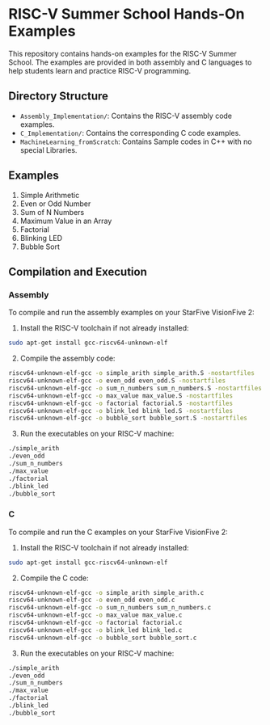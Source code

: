 # RISC-V Summer School Hands-On Examples

This repository contains hands-on examples for the RISC-V Summer School. The examples are provided in both assembly and C languages to help students learn and practice RISC-V programming.

## Directory Structure

- `Assembly_Implementation/`: Contains the RISC-V assembly code examples.
- `C_Implementation/`: Contains the corresponding C code examples.
- `MachineLearning_fromScratch`: Contains Sample codes in C++ with no special Libraries.

## Examples

1. Simple Arithmetic
2. Even or Odd Number
3. Sum of N Numbers
4. Maximum Value in an Array
5. Factorial
6. Blinking LED
7. Bubble Sort

## Compilation and Execution

### Assembly

To compile and run the assembly examples on your StarFive VisionFive 2:

1. Install the RISC-V toolchain if not already installed:

```bash
sudo apt-get install gcc-riscv64-unknown-elf
```

2. Compile the assembly code:

```bash
riscv64-unknown-elf-gcc -o simple_arith simple_arith.S -nostartfiles
riscv64-unknown-elf-gcc -o even_odd even_odd.S -nostartfiles
riscv64-unknown-elf-gcc -o sum_n_numbers sum_n_numbers.S -nostartfiles
riscv64-unknown-elf-gcc -o max_value max_value.S -nostartfiles
riscv64-unknown-elf-gcc -o factorial factorial.S -nostartfiles
riscv64-unknown-elf-gcc -o blink_led blink_led.S -nostartfiles
riscv64-unknown-elf-gcc -o bubble_sort bubble_sort.S -nostartfiles
```

3. Run the executables on your RISC-V machine:

```bash
./simple_arith
./even_odd
./sum_n_numbers
./max_value
./factorial
./blink_led
./bubble_sort
```

### C

To compile and run the C examples on your StarFive VisionFive 2:

1. Install the RISC-V toolchain if not already installed:

```bash
sudo apt-get install gcc-riscv64-unknown-elf
```

2. Compile the C code:

```bash
riscv64-unknown-elf-gcc -o simple_arith simple_arith.c
riscv64-unknown-elf-gcc -o even_odd even_odd.c
riscv64-unknown-elf-gcc -o sum_n_numbers sum_n_numbers.c
riscv64-unknown-elf-gcc -o max_value max_value.c
riscv64-unknown-elf-gcc -o factorial factorial.c
riscv64-unknown-elf-gcc -o blink_led blink_led.c
riscv64-unknown-elf-gcc -o bubble_sort bubble_sort.c
```

3. Run the executables on your RISC-V machine:

```bash
./simple_arith
./even_odd
./sum_n_numbers
./max_value
./factorial
./blink_led
./bubble_sort
```
